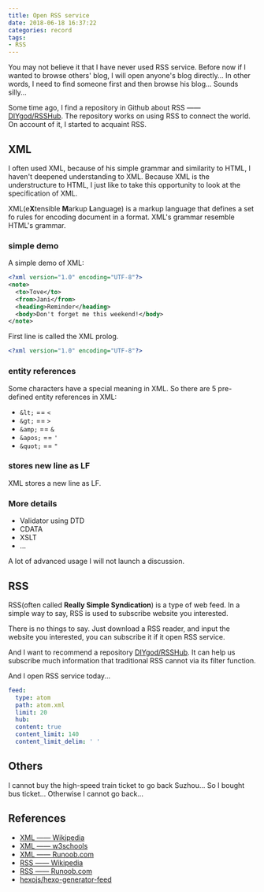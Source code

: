 ```yaml
---
title: Open RSS service
date: 2018-06-18 16:37:22
categories: record
tags:
- RSS
---
```


You may not believe it that I have never used RSS service. Before now if I wanted to browse others' blog, I will open anyone's blog directly... In other words, I need to find someone first and then browse his blog... Sounds silly...

Some time ago, I find a repository in Github about RSS —— [DIYgod/RSSHub](https://github.com/DIYgod/RSSHub). The repository works on using RSS to connect the world. On account of it, I started to acquaint RSS.

## XML
I often used XML, because of his simple grammar and similarity to HTML, I haven't deepened understanding to XML. Because XML is the understructure to HTML, I just like to take this opportunity to look at the specification of XML.

XML(e**X**tensible **M**arkup **L**anguage) is a markup language that defines a set fo rules for encoding document in a format. XML's grammar resemble HTML's grammar. 

### simple demo

A simple demo of XML:

```xml
<?xml version="1.0" encoding="UTF-8"?>
<note>
  <to>Tove</to>
  <from>Jani</from>
  <heading>Reminder</heading>
  <body>Don't forget me this weekend!</body>
</note>
```

First line is called the XML prolog.
```xml
<?xml version="1.0" encoding="UTF-8"?>
```

### entity references
Some characters have a special meaning in XML. So there are 5 pre-defined entity references in XML:
- `&lt;` == `<`
- `&gt;` == `>`
- `&amp;` == `&`
- `&apos;` == `'`
- `&quot;` == `"`

### stores new line as LF
XML stores a new line as LF.

### More details
- Validator using DTD
- CDATA
- XSLT
- ...

A lot of advanced usage I will not launch a discussion.

## RSS
RSS(often called **Really Simple Syndication**) is a type of web feed. In a simple way to say, RSS is used to subscribe website you interested.

There is no things to say. Just download a RSS reader, and input the website you interested, you can subscribe it if it open RSS service.

And I want to recommend a repository [DIYgod/RSSHub](https://github.com/DIYgod/RSSHub). It can help us subscribe much information that traditional RSS cannot via its filter function.

And I open RSS service today...

```yml
feed:
  type: atom
  path: atom.xml
  limit: 20
  hub:
  content: true
  content_limit: 140
  content_limit_delim: ' '
```


## Others
I cannot buy the high-speed train ticket to go back Suzhou... So I bought bus ticket... Otherwise I cannot go back...

## References
- [XML —— Wikipedia](https://en.wikipedia.org/wiki/XML)
- [XML —— w3schools](https://www.w3schools.com/xml/xml_syntax.asp)
- [XML —— Runoob.com](http://www.runoob.com/xml/xml-summary.html)
- [RSS —— Wikipedia](https://en.wikipedia.org/wiki/RSS)
- [RSS —— Runoob.com](http://www.runoob.com/rss/rss-tutorial.html)
- [hexojs/hexo-generator-feed](https://github.com/hexojs/hexo-generator-feed)